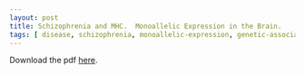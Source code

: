 ```yaml
---
layout: post
title: Schizophrenia and MHC.  Monoallelic Expression in the Brain.
tags: [ disease, schizophrenia, monoallelic-expression, genetic-association ]
---
```


Download the pdf [here].

[here]: /assets/lab-meetings/2016-02-02-labmeeting.pdf
